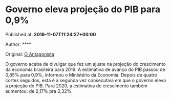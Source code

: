 
# Governo eleva projeção do PIB para 0,9%

Published at: **2019-11-07T11:24:27+00:00**

Author: ****

Original: [O Antagonista](https://www.oantagonista.com/economia/governo-eleva-projecao-do-pib-para-09/)

O governo acaba de divulgar que fez um ajuste na projeção do crescimento da economia brasileira para 2019.
A estimativa de avanço do PIB passou de 0,85% para 0,9%, informou o Ministério da Economia.
Depois de quatro cortes seguidos, esta é a segunda vez consecutiva em que o governo eleva a projeção do PIB.
Para 2020, a estimativa de crescimento também aumentou: de 2,17% pra 2,32%.
